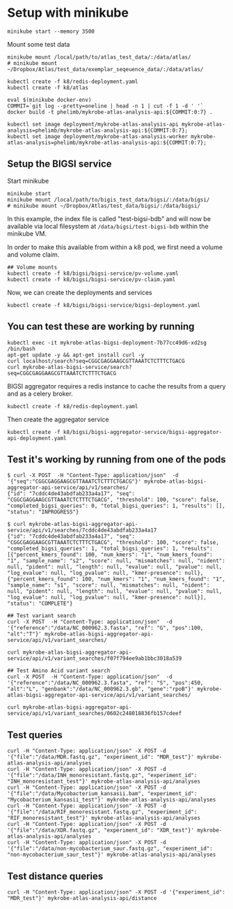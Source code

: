 # Setup with minikube

```
minikube start --memory 3500
```

Mount some test data
```
minikube mount /local/path/to/atlas_test_data/:/data/atlas/
# minikube mount ~/Dropbox/Atlas/test_data/exemplar_seqeuence_data/:/data/atlas/
```

```
kubectl create -f k8/redis-deployment.yaml
kubectl create -f k8/atlas

eval $(minikube docker-env)
COMMIT=`git log --pretty=oneline | head -n 1 | cut -f 1 -d ' '`
docker build -t phelimb/mykrobe-atlas-analysis-api:${COMMIT:0:7} . 

kubectl set image deployment/mykrobe-atlas-analysis-api mykrobe-atlas-analysis=phelimb/mykrobe-atlas-analysis-api:${COMMIT:0:7};
kubectl set image deployment/mykrobe-atlas-analysis-worker mykrobe-atlas-analysis=phelimb/mykrobe-atlas-analysis-api:${COMMIT:0:7};
```

## Setup the BIGSI service

Start minikube
```
minikube start
minikube mount /local/path/to/bigis_test_data/bigsi/:/data/bigsi/
# minikube mount ~/Dropbox/Atlas/test_data/bigsi/:/data/bigsi/
```

In this example, the index file is called "test-bigsi-bdb" and will now be available via local filesystem at `/data/bigsi/test-bigsi-bdb` within the minikube VM. 

In order to make this available from within a k8 pod, we first need a volume and volume claim. 

```
## Volume mounts
kubectl create -f k8/bigsi/bigsi-service/pv-volume.yaml
kubectl create -f k8/bigsi/bigsi-service/pv-claim.yaml
```

Now, we can create the deployments and services

```
kubectl create -f k8/bigsi/bigsi-service/bigsi-deployment.yaml
```


## You can test these are working by running 
```
kubectl exec -it mykrobe-atlas-bigsi-deployment-7b77cc49d6-xd2sg /bin/bash
apt-get update -y && apt-get install curl -y
curl localhost/search?seq=CGGCGAGGAAGCGTTAAATCTCTTTCTGACG 
curl mykrobe-atlas-bigsi-service/search?seq=CGGCGAGGAAGCGTTAAATCTCTTTCTGACG 
```

BIGSI aggregator requires a redis instance to cache the results from a query and as a celery broker.

```
kubectl create -f k8/redis-deployment.yaml
```

Then create the aggregator service

```
kubectl create -f k8/bigsi/bigsi-aggregator-service/bigsi-aggregator-api-deployment.yaml
```

## Test it's working by running from one of the pods
```
$ curl -X POST  -H "Content-Type: application/json"  -d '{"seq":"CGGCGAGGAAGCGTTAAATCTCTTTCTGACG"}' mykrobe-atlas-bigsi-aggregator-api-service/api/v1/searches/
{"id": "7cddc4de43abdfab233a4a17", "seq": "CGGCGAGGAAGCGTTAAATCTCTTTCTGACG", "threshold": 100, "score": false, "completed_bigsi_queries": 0, "total_bigsi_queries": 1, "results": [], "status": "INPROGRESS"}

$ curl mykrobe-atlas-bigsi-aggregator-api-service/api/v1/searches/7cddc4de43abdfab233a4a17
{"id": "7cddc4de43abdfab233a4a17", "seq": "CGGCGAGGAAGCGTTAAATCTCTTTCTGACG", "threshold": 100, "score": false, "completed_bigsi_queries": 1, "total_bigsi_queries": 1, "results": [{"percent_kmers_found": 100, "num_kmers": "1", "num_kmers_found": "1", "sample_name": "s2", "score": null, "mismatches": null, "nident": null, "pident": null, "length": null, "evalue": null, "pvalue": null, "log_evalue": null, "log_pvalue": null, "kmer-presence": null}, {"percent_kmers_found": 100, "num_kmers": "1", "num_kmers_found": "1", "sample_name": "s1", "score": null, "mismatches": null, "nident": null, "pident": null, "length": null, "evalue": null, "pvalue": null, "log_evalue": null, "log_pvalue": null, "kmer-presence": null}], "status": "COMPLETE"}

## Test variant search
curl -X POST  -H "Content-Type: application/json"  -d '{"reference":"/data/NC_000962.3.fasta", "ref": "G", "pos":100, "alt":"T"}' mykrobe-atlas-bigsi-aggregator-api-service/api/v1/variant_searches/

curl mykrobe-atlas-bigsi-aggregator-api-service/api/v1/variant_searches/f07f794ee9ab1bbc3018a539

## Test Amino Acid variant search
curl -X POST  -H "Content-Type: application/json"  -d '{"reference":"/data/NC_000962.3.fasta", "ref": "S", "pos":450, "alt":"L", "genbank":"/data/NC_000962.3.gb", "gene":"rpoB"}' mykrobe-atlas-bigsi-aggregator-api-service/api/v1/variant_searches/

curl mykrobe-atlas-bigsi-aggregator-api-service/api/v1/variant_searches/0602c248018836fb157cdeef

```

## Test queries 

```
curl -H "Content-Type: application/json" -X POST -d '{"file":"/data/MDR.fastq.gz", "experiment_id": "MDR_test"}' mykrobe-atlas-analysis-api/analyses
curl -H "Content-Type: application/json" -X POST -d '{"file":"/data/INH_monoresistant.fastq.gz", "experiment_id": "INH_monoresistant_test"}' mykrobe-atlas-analysis-api/analyses
curl -H "Content-Type: application/json" -X POST -d '{"file":"/data/Mycobacterium_kansasii.bam", "experiment_id": "Mycobacterium_kansasii_test"}' mykrobe-atlas-analysis-api/analyses
curl -H "Content-Type: application/json" -X POST -d '{"file":"/data/RIF_monoresistant.fastq.gz", "experiment_id": "RIF_monoresistant_test"}' mykrobe-atlas-analysis-api/analyses
curl -H "Content-Type: application/json" -X POST -d '{"file":"/data/XDR.fastq.gz", "experiment_id": "XDR_test"}' mykrobe-atlas-analysis-api/analyses
curl -H "Content-Type: application/json" -X POST -d '{"file":"/data/non-mycobacterium_saur.fastq.gz", "experiment_id": "non-mycobacterium_saur_test"}' mykrobe-atlas-analysis-api/analyses
```

## Test distance queries

```
curl -H "Content-Type: application/json" -X POST -d '{"experiment_id": "MDR_test"}' mykrobe-atlas-analysis-api/distance

```
